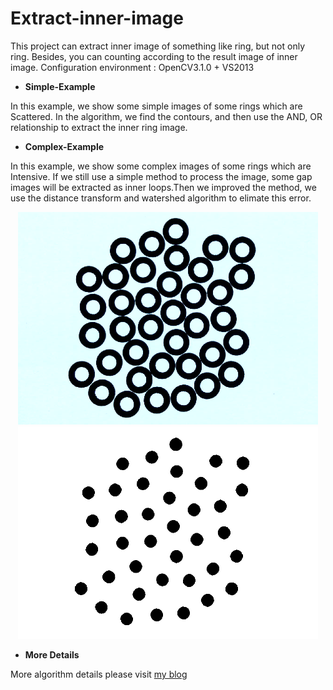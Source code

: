 # Extract-inner-image
This project can extract inner image of something like ring, but not only ring. Besides, you can counting according to the result image of inner image.
Configuration environment : OpenCV3.1.0 + VS2013

* **Simple-Example** 

In this example, we show some simple images of some rings which are Scattered. In the algorithm, we find the contours, and then use the AND, OR relationship to extract the inner ring image. 

* **Complex-Example**

In this example, we show some complex images of some rings which are Intensive. If we still use a simple method to process the image, some gap images will be extracted as inner loops.Then we improved the method,  we use the distance transform and watershed algorithm to elimate this error.

<div align=center><img width="480" height="340" src="https://github.com/qinguoyi/Extract-inner-image/blob/master/Complex-Example/src.png"/></div>

<div align=center><img width="480" height="340" src="https://github.com/qinguoyi/Extract-inner-image/blob/master/Complex-Example/dst.png"/></div>


* **More Details**

More algorithm details please visit [my blog](https://www.cnblogs.com/qinguoyi/p/8325010.html)
